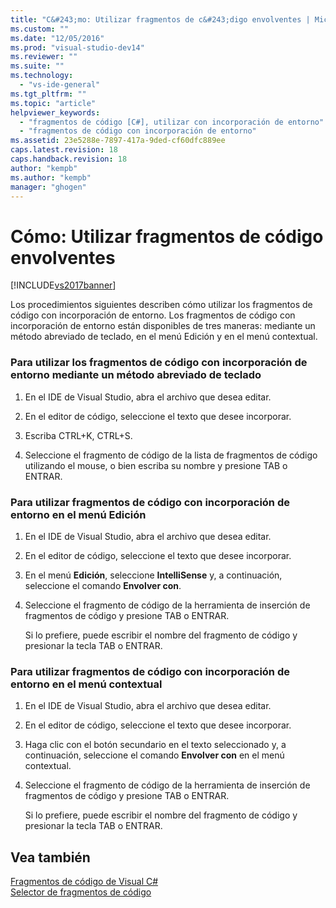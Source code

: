 ```yaml
---
title: "C&#243;mo: Utilizar fragmentos de c&#243;digo envolventes | Microsoft Docs"
ms.custom: ""
ms.date: "12/05/2016"
ms.prod: "visual-studio-dev14"
ms.reviewer: ""
ms.suite: ""
ms.technology: 
  - "vs-ide-general"
ms.tgt_pltfrm: ""
ms.topic: "article"
helpviewer_keywords: 
  - "fragmentos de código [C#], utilizar con incorporación de entorno"
  - "fragmentos de código con incorporación de entorno"
ms.assetid: 23e5288e-7897-417a-9ded-cf60dfc889ee
caps.latest.revision: 18
caps.handback.revision: 18
author: "kempb"
ms.author: "kempb"
manager: "ghogen"
---
```

# C&#243;mo: Utilizar fragmentos de c&#243;digo envolventes
[!INCLUDE[vs2017banner](../code-quality/includes/vs2017banner.md)]

Los procedimientos siguientes describen cómo utilizar los fragmentos de código con incorporación de entorno.  Los fragmentos de código con incorporación de entorno están disponibles de tres maneras: mediante un método abreviado de teclado, en el menú Edición y en el menú contextual.  
  
### Para utilizar los fragmentos de código con incorporación de entorno mediante un método abreviado de teclado  
  
1.  En el IDE de Visual Studio, abra el archivo que desea editar.  
  
2.  En el editor de código, seleccione el texto que desee incorporar.  
  
3.  Escriba CTRL\+K, CTRL\+S.  
  
4.  Seleccione el fragmento de código de la lista de fragmentos de código utilizando el mouse, o bien escriba su nombre y presione TAB o ENTRAR.  
  
### Para utilizar fragmentos de código con incorporación de entorno en el menú Edición  
  
1.  En el IDE de Visual Studio, abra el archivo que desea editar.  
  
2.  En el editor de código, seleccione el texto que desee incorporar.  
  
3.  En el menú **Edición**, seleccione **IntelliSense** y, a continuación, seleccione el comando **Envolver con**.  
  
4.  Seleccione el fragmento de código de la herramienta de inserción de fragmentos de código y presione TAB o ENTRAR.  
  
     Si lo prefiere, puede escribir el nombre del fragmento de código y presionar la tecla TAB o ENTRAR.  
  
### Para utilizar fragmentos de código con incorporación de entorno en el menú contextual  
  
1.  En el IDE de Visual Studio, abra el archivo que desea editar.  
  
2.  En el editor de código, seleccione el texto que desee incorporar.  
  
3.  Haga clic con el botón secundario en el texto seleccionado y, a continuación, seleccione el comando **Envolver con** en el menú contextual.  
  
4.  Seleccione el fragmento de código de la herramienta de inserción de fragmentos de código y presione TAB o ENTRAR.  
  
     Si lo prefiere, puede escribir el nombre del fragmento de código y presionar la tecla TAB o ENTRAR.  
  
## Vea también  
 [Fragmentos de código de Visual C\#](../ide/visual-csharp-code-snippets.md)   
 [Selector de fragmentos de código](../ide/reference/code-snippet-picker.md)
